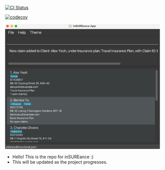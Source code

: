 [![CI Status](https://github.com/AY2425S1-CS2103-F12-1/tp/workflows/Java%20CI/badge.svg)](https://github.com/AY2425S1-CS2103-F12-1/tp/actions/)

[![codecov](https://codecov.io/gh/AY2425S1-CS2103-F12-1/tp/graph/badge.svg?token=4P6LHV4HJ0)](https://codecov.io/gh/AY2425S1-CS2103-F12-1/tp)

![Ui.png](docs/images/Ui.png)

* Hello! This is the repo for inSUREance :)
* This will be updated as the project progresses.
